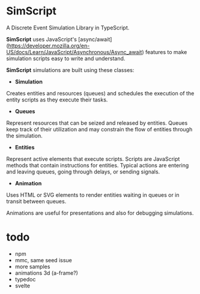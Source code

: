 # SimScript

A Discrete Event Simulation Library in TypeScript.

**SimScript** uses JavaScript's
[async/await] (https://developer.mozilla.org/en-US/docs/Learn/JavaScript/Asynchronous/Async_await)
features to make simulation scripts easy to write and understand.

**SimScript** simulations are built using these classes:

* **Simulation**

Creates entities and resources (queues) and schedules the execution of the entity
scripts as they execute their tasks.

* **Queues**

Represent resources that can be seized and released by entities.
Queues keep track of their utilization and may constrain the flow of entities through the simulation.

* **Entities**

Represent active elements that execute scripts. Scripts are JavaScript methods that
contain instructions for entities. Typical actions are entering and leaving queues,
going through delays, or sending signals.

* **Animation**

Uses HTML or SVG elements to render entities waiting in queues or in transit between queues.

Animations are useful for presentations and also for debugging simulations.


# todo
- npm
- mmc, same seed issue
- more samples
- animations 3d (a-frame?)
- typedoc
- svelte
